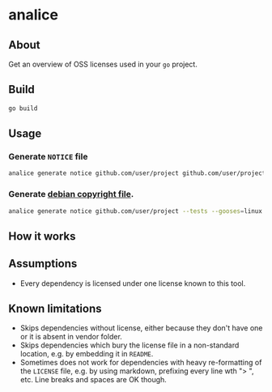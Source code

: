 # analice

## About

Get an overview of OSS licenses used in your `go` project. 

## Build

```sh
go build
```

## Usage

### Generate `NOTICE` file
```sh
analice generate notice github.com/user/project github.com/user/project/pkg --tests --gooses=linux,windows
```

### Generate [debian copyright file](https://www.debian.org/doc/packaging-manuals/copyright-format/1.0/).
```sh
analice generate notice github.com/user/project --tests --gooses=linux
```

## How it works



## Assumptions

* Every dependency is licensed under one license known to this tool.

## Known limitations

* Skips dependencies without license, either because they don't have one or it is absent in vendor folder.
* Skips dependencies which bury the license file in a non-standard location, e.g. by embedding it in `README`.
* Sometimes does not work for dependencies with heavy re-formatting of the `LICENSE` file, e.g. by using markdown, prefixing every line wth "> ", etc.
  Line breaks and spaces are OK though.
